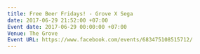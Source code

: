 ```yaml
---
title: Free Beer Fridays! - Grove X Sega
date: 2017-06-29 21:52:00 +07:00
Event date: 2017-06-29 00:00:00 +07:00
Venue: The Grove
Event URL: https://www.facebook.com/events/683475108515712/
---
```



